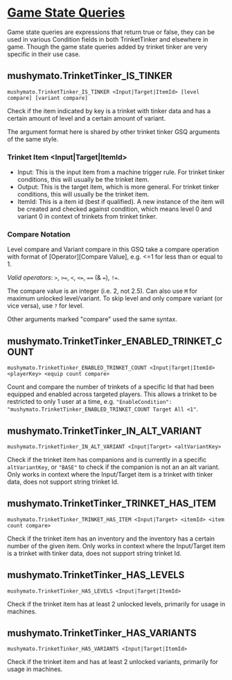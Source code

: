 # [Game State Queries](https://stardewvalleywiki.com/Modding:Game_state_queries)

Game state queries are expressions that return true or false, they can be used in various Condition fields in both TrinketTinker and elsewhere in game. Though the game state queries added by trinket tinker are very specific in their use case.

## mushymato.TrinketTinker_IS_TINKER

```
mushymato.TrinketTinker_IS_TINKER <Input|Target|ItemId> [level compare] [variant compare]
```

Check if the item indicated by key is a trinket with tinker data and has a certain amount of level and a certain amount of variant.

The argument format here is shared by other trinket tinker GSQ arguments of the same style.

### Trinket Item <Input|Target|ItemId>

- Input: This is the input item from a machine trigger rule. For trinket tinker conditions, this will usually be the trinket item.
- Output: This is the target item, which is more general. For trinket tinker conditions, this will usually be the trinket item.
- ItemId: This is a item id (best if qualified). A new instance of the item will be created and checked against condition, which means level 0 and variant 0 in context of trinkets from trinket tinker.

### Compare Notation

Level compare and Variant compare in this GSQ take a compare operation with format of [Operator][Compare Value], e.g. <=1 for less than or equal to 1.

_Valid operators_: `>`, `>=`, `<`, `<=`, `==` (& `=`), `!=`.

The compare value is an integer (i.e. 2, not 2.5). Can also use `M` for maximum unlocked level/variant.
To skip level and only compare variant (or vice versa), use `?` for level.

Other arguments marked "compare" used the same syntax.

## mushymato.TrinketTinker_ENABLED_TRINKET_COUNT

```
mushymato.TrinketTinker_ENABLED_TRINKET_COUNT <Input|Target|ItemId> <playerKey> <equip count compare>
```

Count and compare the number of trinkets of a specific Id that had been equipped and enabled across targeted players. This allows a trinket to be restricted to only 1 user at a time, e.g. `"EnableCondition": "mushymato.TrinketTinker_ENABLED_TRINKET_COUNT Target All <1"`.

## mushymato.TrinketTinker_IN_ALT_VARIANT

```
mushymato.TrinketTinker_IN_ALT_VARIANT <Input|Target> <altVariantKey>
```

Check if the trinket item has companions and is currently in a specific `altVariantKey`, or `"BASE"` to check if the companion is not an an alt variant.
Only works in context where the Input/Target item is a trinket with tinker data, does not support string trinket Id.

## mushymato.TrinketTinker_TRINKET_HAS_ITEM

```
mushymato.TrinketTinker_TRINKET_HAS_ITEM <Input|Target> <itemId> <item count compare>
```

Check if the trinket item has an inventory and the inventory has a certain number of the given item.
Only works in context where the Input/Target item is a trinket with tinker data, does not support string trinket Id.

## mushymato.TrinketTinker_HAS_LEVELS

```
mushymato.TrinketTinker_HAS_LEVELS <Input|Target|ItemId>
```

Check if the trinket item has at least 2 unlocked levels, primarily for usage in machines.


## mushymato.TrinketTinker_HAS_VARIANTS

```
mushymato.TrinketTinker_HAS_VARIANTS <Input|Target|ItemId>
```

Check if the trinket item and has at least 2 unlocked variants, primarily for usage in machines.
